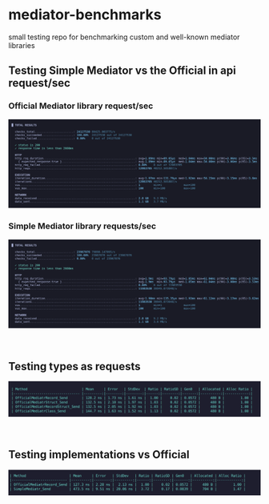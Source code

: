 # mediator-benchmarks
small testing repo for benchmarking custom and well-known mediator libraries



## Testing Simple Mediator vs the Official in api request/sec

### Official Mediator library request/sec
![offical-mediator](docs/assets/official-mediator.png)

### Simple Mediator library requests/sec
![simple-mediator](docs/assets/simple-mediator.png)


</br>

## Testing types as requests

![type benchmarks](docs/assets/mediator-types-benchmark.png)


</br>

## Testing implementations vs Official

![implementation benchmarks](docs/assets/mediator-implementations.png)
